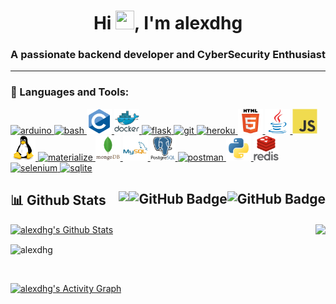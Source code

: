 <h1 align="center">Hi <img src="https://raw.githubusercontent.com/MartinHeinz/MartinHeinz/master/wave.gif"
    width="30px" height="30px">, I'm alexdhg</h1>
<h3 align="center">A passionate backend developer and CyberSecurity Enthusiast</h3>

<!--### 💻 Tech Stack
These are my favorite tech stack for building all kinds of stuff.

   * **Backend** - PHP
   * **Frontend** - HTML5/CSS3, JavaScript (ES6)
   * **Scripting** - Python3, Bash
   * **Datastores** - MySQL, MariaDB
   * **Tools** - Github, VS Code
   * **Other** - Linux
-->

---

<h3 align="left">🚀 Languages and Tools:</h3>
<p align="left"> <a href="https://www.arduino.cc/" target="_blank" rel="noreferrer"> <img
      src="https://cdn.worldvectorlogo.com/logos/arduino-1.svg" alt="arduino" width="40" height="40" /> </a> <a
    href="https://www.gnu.org/software/bash/" target="_blank" rel="noreferrer"> <img
      src="https://www.vectorlogo.zone/logos/gnu_bash/gnu_bash-icon.svg" alt="bash" width="40" height="40" /> </a> <a
    href="https://www.cprogramming.com/" target="_blank" rel="noreferrer"> <img
      src="https://raw.githubusercontent.com/devicons/devicon/master/icons/c/c-original.svg" alt="c" width="40"
      height="40" /> </a> <a href="https://www.docker.com/" target="_blank" rel="noreferrer"> <img
      src="https://raw.githubusercontent.com/devicons/devicon/master/icons/docker/docker-original-wordmark.svg"
      alt="docker" width="40" height="40" /> </a> <a href="https://flask.palletsprojects.com/" target="_blank"
    rel="noreferrer"> <img src="https://www.vectorlogo.zone/logos/pocoo_flask/pocoo_flask-icon.svg" alt="flask"
      width="40" height="40" /> </a> <a href="https://git-scm.com/" target="_blank" rel="noreferrer"> <img
      src="https://www.vectorlogo.zone/logos/git-scm/git-scm-icon.svg" alt="git" width="40" height="40" /> </a> <a
    href="https://heroku.com" target="_blank" rel="noreferrer"> <img
      src="https://www.vectorlogo.zone/logos/heroku/heroku-icon.svg" alt="heroku" width="40" height="40" /> </a> <a
    href="https://www.w3.org/html/" target="_blank" rel="noreferrer"> <img
      src="https://raw.githubusercontent.com/devicons/devicon/master/icons/html5/html5-original-wordmark.svg"
      alt="html5" width="40" height="40" /> </a> <a href="https://www.java.com" target="_blank" rel="noreferrer"> <img
      src="https://raw.githubusercontent.com/devicons/devicon/master/icons/java/java-original.svg" alt="java" width="40"
      height="40" /> </a> <a href="https://developer.mozilla.org/en-US/docs/Web/JavaScript" target="_blank"
    rel="noreferrer"> <img
      src="https://raw.githubusercontent.com/devicons/devicon/master/icons/javascript/javascript-original.svg"
      alt="javascript" width="40" height="40" /> </a> <a href="https://www.linux.org/" target="_blank" rel="noreferrer">
    <img src="https://raw.githubusercontent.com/devicons/devicon/master/icons/linux/linux-original.svg" alt="linux"
      width="40" height="40" /> </a> <a href="https://materializecss.com/" target="_blank" rel="noreferrer"> <img
      src="https://raw.githubusercontent.com/prplx/svg-logos/5585531d45d294869c4eaab4d7cf2e9c167710a9/svg/materialize.svg"
      alt="materialize" width="40" height="40" /> </a> <a href="https://www.mongodb.com/" target="_blank"
    rel="noreferrer"> <img
      src="https://raw.githubusercontent.com/devicons/devicon/master/icons/mongodb/mongodb-original-wordmark.svg"
      alt="mongodb" width="40" height="40" /> </a> <a href="https://www.mysql.com/" target="_blank" rel="noreferrer">
    <img src="https://raw.githubusercontent.com/devicons/devicon/master/icons/mysql/mysql-original-wordmark.svg"
      alt="mysql" width="40" height="40" /> </a> <a href="https://www.postgresql.org" target="_blank" rel="noreferrer">
    <img
      src="https://raw.githubusercontent.com/devicons/devicon/master/icons/postgresql/postgresql-original-wordmark.svg"
      alt="postgresql" width="40" height="40" /> </a> <a href="https://postman.com" target="_blank" rel="noreferrer">
    <img src="https://www.vectorlogo.zone/logos/getpostman/getpostman-icon.svg" alt="postman" width="40" height="40" />
  </a> <a href="https://www.python.org" target="_blank" rel="noreferrer"> <img
      src="https://raw.githubusercontent.com/devicons/devicon/master/icons/python/python-original.svg" alt="python"
      width="40" height="40" /> </a> <a href="https://redis.io" target="_blank" rel="noreferrer"> <img
      src="https://raw.githubusercontent.com/devicons/devicon/master/icons/redis/redis-original-wordmark.svg"
      alt="redis" width="40" height="40" /> </a> <a href="https://www.selenium.dev" target="_blank" rel="noreferrer">
    <img
      src="https://raw.githubusercontent.com/detain/svg-logos/780f25886640cef088af994181646db2f6b1a3f8/svg/selenium-logo.svg"
      alt="selenium" width="40" height="40" /> </a> <a href="https://www.sqlite.org/" target="_blank" rel="noreferrer">
    <img src="https://www.vectorlogo.zone/logos/sqlite/sqlite-icon.svg" alt="sqlite" width="40" height="40" /> </a> </p>

## 📊 Github Stats <img align="right" src="https://img.shields.io/github/stars/alexdhg?label=Stars&style=social" alt="GitHub Badge"> <a href="https://github.com/alexdhg?tab=followers"><img align="right" src="https://img.shields.io/github/followers/alexdhg?label=Followers&style=social" alt="GitHub Badge"></a> <a href="https://github.com/alexdhg">  <img align="right" src="https://komarev.com/ghpvc/?username=alexdhg"></a>

<p>
  <img align="right"
    src="https://github-readme-stats.vercel.app/api/top-langs/?username=alexdhg&langs_count=8&theme=react" />
</p>

<a href="https://github.com/alexdhg"><img alt="alexdhg's Github Stats"
    src="https://github-readme-stats.vercel.app/api?username=alexdhg&show_icons=true&count_private=true&theme=react&bg_color=151515" /></a>

<p><img align="center" src="https://github-readme-streak-stats.herokuapp.com/?user=alexdhg&theme=black-ice"
    alt="alexdhg" /></p>

<br />

<a href="https://github.com/alexdhg"><img alt="alexdhg's Activity Graph"
    src="https://activity-graph.herokuapp.com/graph?username=alexdhg&bg_color=0D1117&color=5BCDEC&line=5BCDEC&point=FFFFFF&hide_border=true" /></a>
